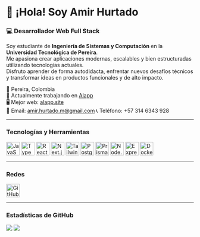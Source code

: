 # 👋 ¡Hola! Soy Amir Hurtado

### 💻 Desarrollador Web Full Stack  

Soy estudiante de **Ingeniería de Sistemas y Computación** en la **Universidad Tecnológica de Pereira**.  
Me apasiona crear aplicaciones modernas, escalables y bien estructuradas utilizando tecnologías actuales.  
Disfruto aprender de forma autodidacta, enfrentar nuevos desafíos técnicos y transformar ideas en productos funcionales y de alto impacto.  

📍 Pereira, Colombia  
🚀 Actualmente trabajando en [Alapp](http://alapp.site)  
🖥️ Mejor web: [alapp.site](http://alapp.site)  
📧 Email: [amir.hurtado.m@gmail.com](mailto:amir.hurtado.m@gmail.com)
📞 Teléfono: +57 314 6343 928
   

---

### Tecnologías y Herramientas

<p align="left">
  <img src="https://raw.githubusercontent.com/danielcranney/readme-generator/main/public/icons/skills/javascript-colored.svg" width="36" height="36" alt="JavaScript" />
  <img src="https://raw.githubusercontent.com/danielcranney/readme-generator/main/public/icons/skills/typescript-colored.svg" width="36" height="36" alt="TypeScript" />
  <img src="https://raw.githubusercontent.com/danielcranney/readme-generator/main/public/icons/skills/react-colored.svg" width="36" height="36" alt="React" />
  <img src="https://raw.githubusercontent.com/danielcranney/readme-generator/main/public/icons/skills/nextjs-colored-dark.svg" width="36" height="36" alt="Next.js" />
  <img src="https://raw.githubusercontent.com/danielcranney/readme-generator/main/public/icons/skills/tailwindcss-colored.svg" width="36" height="36" alt="TailwindCSS" />
  <img src="https://raw.githubusercontent.com/danielcranney/readme-generator/main/public/icons/skills/postgresql-colored.svg" width="36" height="36" alt="PostgreSQL" />
  <img src="https://raw.githubusercontent.com/danielcranney/readme-generator/main/public/icons/skills/prisma-colored.svg" width="36" height="36" alt="Prisma" />
  <img src="https://raw.githubusercontent.com/danielcranney/readme-generator/main/public/icons/skills/nodejs-colored.svg" width="36" height="36" alt="Node.js" />
  <img src="https://raw.githubusercontent.com/danielcranney/readme-generator/main/public/icons/skills/express-colored-dark.svg" width="36" height="36" alt="Express" />
  <img src="https://raw.githubusercontent.com/danielcranney/readme-generator/main/public/icons/skills/docker-colored.svg" width="36" height="36" alt="Docker" />
</p>

---

### Redes

<p align="left">
  <a href="https://github.com/amirhurtado" target="_blank">
    <img src="https://raw.githubusercontent.com/danielcranney/readme-generator/main/public/icons/socials/github.svg" width="36" height="36" alt="GitHub" />
  </a>
</p>

---

### Estadísticas de GitHub

<p align="left">
  <img src="https://github-readme-streak-stats.herokuapp.com/?user=amirhurtado&theme=tokyonight&hide_border=true" />
  <img src="https://github-readme-stats.vercel.app/api/top-langs/?username=amirhurtado&layout=compact&theme=tokyonight&hide_border=true" />
</p>

